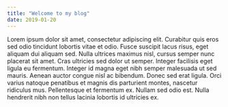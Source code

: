 ```yaml
---
title: "Welcome to my blog"
date: 2019-01-20
---
```


Lorem ipsum dolor sit amet, consectetur adipiscing elit. Curabitur quis eros sed odio tincidunt lobortis vitae et odio. Fusce suscipit lacus risus, eget aliquam dui aliquam sed. Nulla ultrices maximus nisl, cursus semper nunc placerat sit amet. Cras ultricies sed dolor ut semper. Integer facilisis eget ligula eu fermentum. Integer id magna eget nibh semper malesuada ut sed mauris. Aenean auctor congue nisl ac bibendum. Donec sed erat ligula. Orci varius natoque penatibus et magnis dis parturient montes, nascetur ridiculus mus. Pellentesque et fermentum ex. Nullam sed odio est. Nulla hendrerit nibh non tellus lacinia lobortis id ultricies ex.
